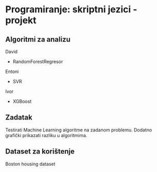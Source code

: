 # Programiranje: skriptni jezici - projekt
## Algoritmi za analizu
David 
 - RandomForestRegresor

Entoni
 - SVR

Ivor
 - XGBoost

## Zadatak
Testirati Machine Learning algoritme na zadanom problemu.
Dodatno grafički prikazati razliku u algoritmima.

## Dataset za korištenje
Boston housing dataset
